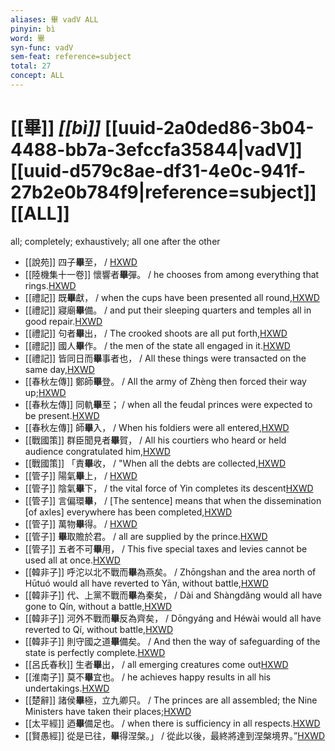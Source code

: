 ```yaml
---
aliases: 畢 vadV ALL
pinyin: bì
word: 畢
syn-func: vadV
sem-feat: reference=subject
total: 27
concept: ALL 
---
```

# [[畢]] *[[bì]]*  [[uuid-2a0ded86-3b04-4488-bb7a-3efccfa35844|vadV]] [[uuid-d579c8ae-df31-4e0c-941f-27b2e0b784f9|reference=subject]] [[ALL]]
all; completely; exhaustively; all one after the other
 - [[說苑]] 四子**畢**至， / [HXWD](https://hxwd.org/textview.html?location=CH1a0907_CHANT_001-21a.58)
 - [[陸機集十一卷]] 懷響者**畢**彈。 / he chooses from among everything that rings.[HXWD](https://hxwd.org/textview.html?location=CH2b1575_CHANT_001-4a.5)
 - [[禮記]] 既**畢**獻， / when the cups have been presented all round,[HXWD](https://hxwd.org/textview.html?location=KR1d0052_tls_004-31a.59)
 - [[禮記]] 寢廟**畢**備。 / and put their sleeping quarters and temples all in good repair.[HXWD](https://hxwd.org/textview.html?location=KR1d0052_tls_006-18a.5)
 - [[禮記]] 句者**畢**出， / The crooked shoots are all put forth,[HXWD](https://hxwd.org/textview.html?location=KR1d0052_tls_006-27a.5)
 - [[禮記]] 國人**畢**作。 / the men of the state all engaged in it.[HXWD](https://hxwd.org/textview.html?location=KR1d0052_tls_011-17a.24)
 - [[禮記]] 皆同日而**畢**事者也， / All these things were transacted on the same day,[HXWD](https://hxwd.org/textview.html?location=KR1d0052_tls_021-35a.19)
 - [[春秋左傳]] 鄭師**畢**登。 / All the army of Zhèng then forced their way up;[HXWD](https://hxwd.org/textview.html?location=KR1e0001_tls_001-202a.14)
 - [[春秋左傳]] 同軌**畢**至； / when all the feudal princes were expected to be present.[HXWD](https://hxwd.org/textview.html?location=KR1e0001_tls_001-23a.3)
 - [[春秋左傳]] 師**畢**入， / When his foldiers were all entered,[HXWD](https://hxwd.org/textview.html?location=KR1e0001_tls_012-32a.4)
 - [[戰國策]] 群臣聞見者**畢**賀， / All his courtiers who heard or held audience congratulated him,[HXWD](https://hxwd.org/textview.html?location=KR2e0003_tls_059-3a.6)
 - [[戰國策]] 「責**畢**收， / "When all the debts are collected,[HXWD](https://hxwd.org/textview.html?location=KR2e0003_tls_148-3a.30)
 - [[管子]] 陽氣**畢**上， / [HXWD](https://hxwd.org/textview.html?location=KR3c0001_tls_001-50a.7)
 - [[管子]] 陰氣**畢**下， / the vital force of Yin completes its descent[HXWD](https://hxwd.org/textview.html?location=KR3c0001_tls_001-51a.3)
 - [[管子]] 言偏環**畢**， / [The sentence] means that when the dissemination [of axles] everywhere has been completed,[HXWD](https://hxwd.org/textview.html?location=KR3c0001_tls_004-23a.6)
 - [[管子]] 萬物**畢**得。 / [HXWD](https://hxwd.org/textview.html?location=KR3c0001_tls_013-56a.6)
 - [[管子]] **畢**取贍於君。 / all are supplied by the prince.[HXWD](https://hxwd.org/textview.html?location=KR3c0001_tls_022-46a.6)
 - [[管子]] 五者不可**畢**用， / This five special taxes and levies cannot be used all at once.[HXWD](https://hxwd.org/textview.html?location=KR3c0001_tls_022-50a.2)
 - [[韓非子]] 呼沱以北不戰而**畢**為燕矣。 / Zhōngshan and the area north of Hūtuó would all have reverted to Yān, without battle,[HXWD](https://hxwd.org/textview.html?location=KR3c0005_tls_001-26a.11)
 - [[韓非子]] 代、上黨不戰而**畢**為秦矣， / Dài and Shàngdǎng would all have gone to Qín, without a battle,[HXWD](https://hxwd.org/textview.html?location=KR3c0005_tls_001-26a.7)
 - [[韓非子]] 河外不戰而**畢**反為齊矣， / Dōngyáng and Héwài would all have reverted to Qí, without battle,[HXWD](https://hxwd.org/textview.html?location=KR3c0005_tls_001-26a.9)
 - [[韓非子]] 則守國之道**畢**備矣。 / And then the way of safeguarding of the state is perfectly complete.[HXWD](https://hxwd.org/textview.html?location=KR3c0005_tls_026-19a.6)
 - [[呂氏春秋]] 生者**畢**出， / all emerging creatures come out[HXWD](https://hxwd.org/textview.html?location=KR3j0009_tls_003-4a.5)
 - [[淮南子]] 莫不**畢**宜也。 / he achieves happy results in all his undertakings.[HXWD](https://hxwd.org/textview.html?location=KR3j0010_tls_009-47a.35)
 - [[楚辭]] 諸侯**畢**極，立九卿只。 / The princes are all assembled; the Nine Ministers have taken their places;[HXWD](https://hxwd.org/textview.html?location=KR4a0001_tls_010-5a.18)
 - [[太平經]] 迺**畢**備足也。 / when there is sufficiency in all respects.[HXWD](https://hxwd.org/textview.html?location=KR5e0001_tls_003-2a.43)
 - [[賢愚經]] 從是已往，**畢**得涅槃。」 / 從此以後，最終將達到涅槃境界。”[HXWD](https://hxwd.org/textview.html?location=KR6b0059_T_001-0354a.52)